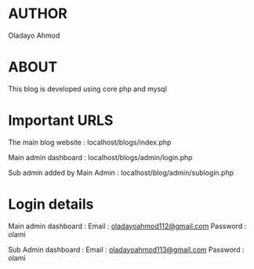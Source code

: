 # AUTHOR

Oladayo Ahmod

# ABOUT

This blog is developed using core php and mysql 

# Important URLS

The main blog website : localhost/blogs/index.php

Main admin dashboard : localhost/blogs/admin/login.php

Sub admin added by Main Admin : localhost/blog/admin/sublogin.php

# Login details

Main admin dashboard : Email : oladayoahmod112@gmail.com
                       Password : olami
                       
Sub Admin dashboard : Email : oladayoahmod113@gmail.com
                      Password : olami
